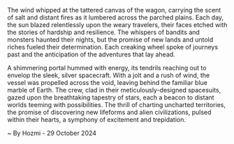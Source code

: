 
The wind whipped at the tattered canvas of the wagon, carrying the scent of salt and distant fires as it lumbered across the parched plains.  Each day, the sun blazed relentlessly upon the weary travelers, their faces etched with the stories of hardship and resilience.  The whispers of bandits and monsters haunted their nights, but the promise of new lands and untold riches fueled their determination. Each creaking wheel spoke of journeys past and the anticipation of the adventures that lay ahead.

A shimmering portal hummed with energy, its tendrils reaching out to envelop the sleek, silver spacecraft. With a jolt and a rush of wind, the vessel was propelled across the void, leaving behind the familiar blue marble of Earth. The crew, clad in their meticulously-designed spacesuits, gazed upon the breathtaking tapestry of stars, each a beacon to distant worlds teeming with possibilities. The thrill of charting uncharted territories, the promise of discovering new lifeforms and alien civilizations, pulsed within their hearts, a symphony of excitement and trepidation. 

~ By Hozmi - 29 October 2024
